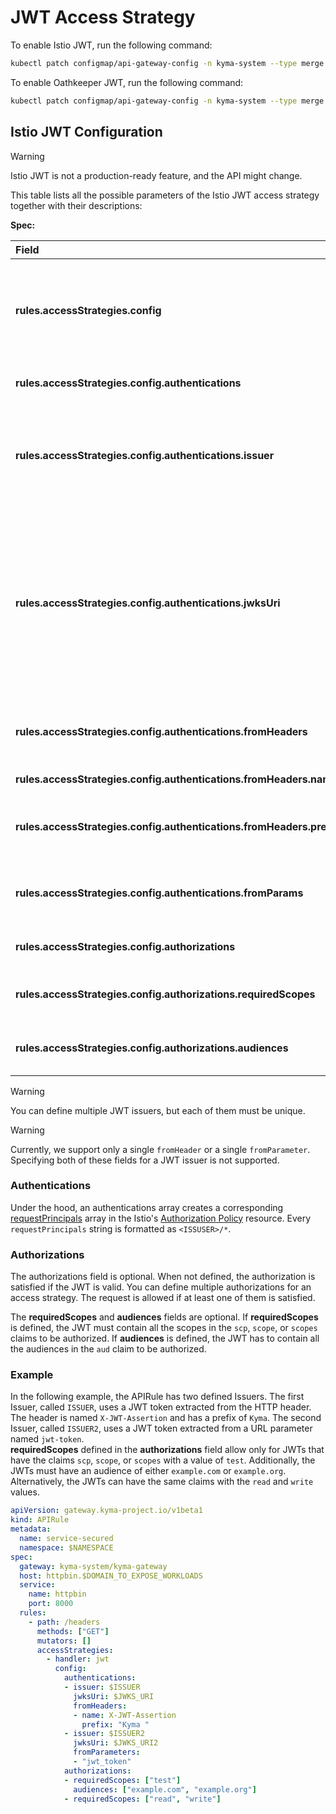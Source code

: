 # JWT Access Strategy

To enable Istio JWT, run the following command:

``` sh
kubectl patch configmap/api-gateway-config -n kyma-system --type merge -p '{"data":{"api-gateway-config":"jwtHandler: istio"}}'
```

To enable Oathkeeper JWT, run the following command:

``` sh
kubectl patch configmap/api-gateway-config -n kyma-system --type merge -p '{"data":{"api-gateway-config":"jwtHandler: ory"}}'
```

## Istio JWT Configuration

> [!WARNING]
>  Istio JWT is not a production-ready feature, and the API might change.

This table lists all the possible parameters of the Istio JWT access strategy together with their descriptions:

**Spec:**

| Field                                                                  | Mandatory | Description                                                                                                                                                                                 |
|:-----------------------------------------------------------------------|:----------|:--------------------------------------------------------------------------------------------------------------------------------------------------------------------------------------------|
| **rules.accessStrategies.config**                                      | **YES**   | Access strategy configuration, must contain at least authentication or authorization.                                                                                                       |
| **rules.accessStrategies.config.authentications**                      | **YES**   | List of authentication objects.                                                                                                                                                             |
| **rules.accessStrategies.config.authentications.issuer**               | **YES**   | Identifies the issuer that issued the JWT. <br/>If the issuer contains `:`, it must be a valid URI.                                                                                         |
| **rules.accessStrategies.config.authentications.jwksUri**              | **YES**   | URL of the provider’s public key set to validate the signature of the JWT. <br/>The value must be an URL. Although HTTP is allowed, it is recommended that you use only HTTPS endpoints.    |
| **rules.accessStrategies.config.authentications.fromHeaders**          | **NO**    | List of headers from which the JWT token is taken.                                                                                                                                          |
| **rules.accessStrategies.config.authentications.fromHeaders.name**     | **YES**   | Name of the header.                                                                                                                                                                         |
| **rules.accessStrategies.config.authentications.fromHeaders.prefix**   | **NO**    | Prefix used before the JWT token. The default is `Bearer `.                                                                                                                                 |
| **rules.accessStrategies.config.authentications.fromParams**           | **NO**    | List of parameters from which the JWT token is taken.                                                                                                                                       |
| **rules.accessStrategies.config.authorizations**                       | **NO**    | List of authorization objects.                                                                                                                                                              |
| **rules.accessStrategies.config.authorizations.requiredScopes**        | **NO**    | List of required scope values for the JWT.                                                                                                                                                  |
| **rules.accessStrategies.config.authorizations.audiences**             | **NO**    | List of audiences required for the JWT.                                                                                                                                                     |

> [!WARNING]
>  You can define multiple JWT issuers, but each of them must be unique.

> [!WARNING]
>  Currently, we support only a single `fromHeader` or a single `fromParameter`. Specifying both of these fields for a JWT issuer is not supported.

### Authentications
Under the hood, an authentications array creates a corresponding [requestPrincipals](https://istio.io/latest/docs/reference/config/security/authorization-policy/#Source) array in the Istio's [Authorization Policy](https://istio.io/latest/docs/reference/config/security/authorization-policy/) resource. Every `requestPrincipals` string is formatted as `<ISSUSER>/*`.

### Authorizations
The authorizations field is optional. When not defined, the authorization is satisfied if the JWT is valid. You can define multiple authorizations for an access strategy. The request is allowed if at least one of them is satisfied.

The **requiredScopes** and **audiences** fields are optional. If **requiredScopes** is defined, the JWT must contain all the scopes in the `scp`, `scope`, or `scopes` claims to be authorized. If **audiences** is defined, the JWT has to contain all the audiences in the `aud` claim to be authorized.

### Example

In the following example, the APIRule has two defined Issuers. The first Issuer, called `ISSUER`, uses a JWT token extracted from the HTTP header. The header is named `X-JWT-Assertion` and has a prefix of `Kyma`. The second Issuer, called `ISSUER2`, uses a JWT token extracted from a URL parameter named `jwt-token`.  
**requiredScopes** defined in the **authorizations** field allow only for JWTs that have the claims `scp`, `scope`, or `scopes` with a value of `test`. Additionally, the JWTs must have an audience of either `example.com` or `example.org`. Alternatively, the JWTs can have the same claims with the `read` and `write` values.

```yaml
apiVersion: gateway.kyma-project.io/v1beta1
kind: APIRule
metadata:
  name: service-secured
  namespace: $NAMESPACE
spec:
  gateway: kyma-system/kyma-gateway
  host: httpbin.$DOMAIN_TO_EXPOSE_WORKLOADS
  service:
    name: httpbin
    port: 8000
  rules:
    - path: /headers
      methods: ["GET"]
      mutators: []
      accessStrategies:
        - handler: jwt
          config:
            authentications:
            - issuer: $ISSUER
              jwksUri: $JWKS_URI
              fromHeaders:
              - name: X-JWT-Assertion
                prefix: "Kyma "
            - issuer: $ISSUER2
              jwksUri: $JWKS_URI2
              fromParameters:
              - "jwt_token"
            authorizations:
            - requiredScopes: ["test"]
              audiences: ["example.com", "example.org"]
            - requiredScopes: ["read", "write"]
```